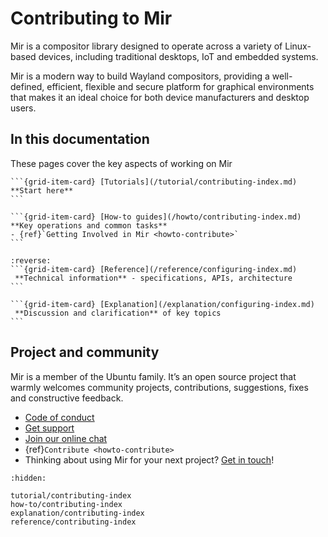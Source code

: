 # Contributing to Mir

Mir is a compositor library designed to operate across a variety of Linux-based
devices, including traditional desktops, IoT and embedded systems.

Mir is a modern way to build Wayland compositors, providing
a well-defined, efficient, flexible and secure platform for graphical environments
that makes it an ideal choice for both device manufacturers and desktop users.

## In this documentation

These pages cover the key aspects of working on Mir

````{grid} 1 1 2 2
```{grid-item-card} [Tutorials](/tutorial/contributing-index.md)
**Start here**
```

```{grid-item-card} [How-to guides](/howto/contributing-index.md)
**Key operations and common tasks**
- {ref}`Getting Involved in Mir <howto-contribute>`
```
````
````{grid} 1 1 2 2
:reverse:
```{grid-item-card} [Reference](/reference/configuring-index.md)
 **Technical information** - specifications, APIs, architecture
```

```{grid-item-card} [Explanation](/explanation/configuring-index.md)
 **Discussion and clarification** of key topics
```
````

## Project and community

Mir is a member of the Ubuntu family. It’s an open source project that warmly welcomes community projects, contributions, suggestions, fixes and constructive feedback.

* [Code of conduct](https://ubuntu.com/community/ethos/code-of-conduct)
* [Get support](https://discourse.ubuntu.com/c/mir/15)
* [Join our online chat](https://matrix.to/#/#mir-server:matrix.org)
* {ref}`Contribute <howto-contribute>`
* Thinking about using Mir for your next project? [Get in touch](https://canonical.com/mir)!


```{toctree}
:hidden:

tutorial/contributing-index
how-to/contributing-index
explanation/contributing-index
reference/contributing-index
```
